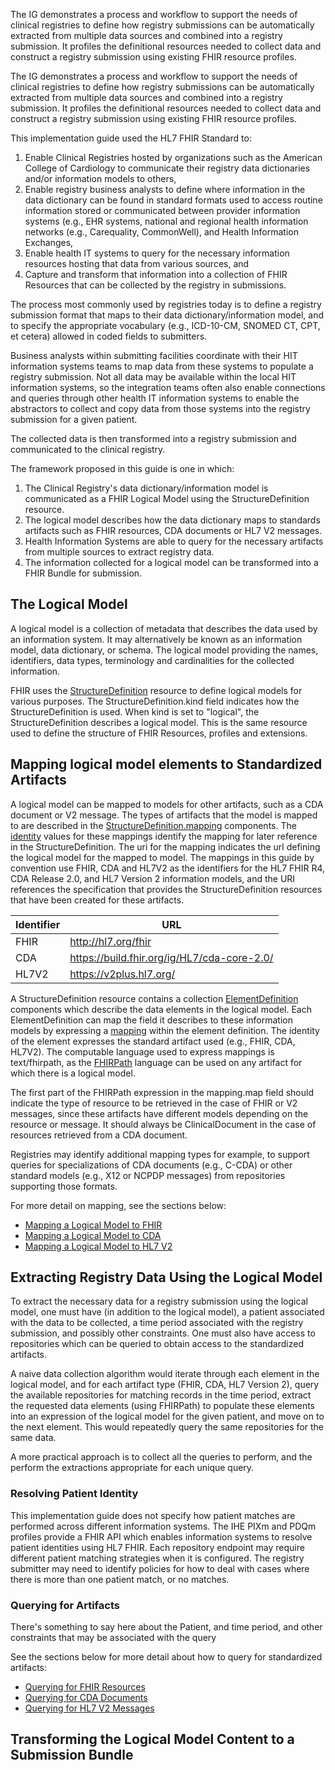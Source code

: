 <!--
    This content is automatically generated from CREDS.xml by overview.xslt
-->

The IG demonstrates a process and workflow to support the needs of clinical registries
to define how registry
submissions can be automatically extracted from multiple data sources and combined into a
registry submission. It profiles the
definitional resources needed to collect data and construct a registry
submission using existing FHIR resource profiles.



The IG demonstrates a process and workflow to support the needs of clinical registries to define how registry submissions can be automatically extracted from multiple data sources and combined into a registry submission. It profiles the definitional resources needed to collect data and construct a registry submission using existing FHIR resource profiles.

This implementation guide used the HL7 FHIR Standard to:

1. Enable Clinical Registries hosted by organizations such as the American College of Cardiology to communicate their registry data dictionaries and/or information models to others,
2. Enable registry business analysts to define where information in the data dictionary can be found in standard formats used to access routine information stored or communicated between provider information systems (e.g., EHR systems, national and regional health information networks (e.g., Carequality, CommonWell), and Health Information Exchanges,
3. Enable health IT systems to query for the necessary information resources hosting that data from various sources, and
4. Capture and transform that information into a collection of FHIR Resources that can be collected by the registry in submissions.

The process most commonly used by registries today is to define a registry submission format that maps to their data dictionary/information model, and to specify the appropriate vocabulary (e.g., ICD-10-CM, SNOMED CT, CPT, et cetera) allowed in coded fields to submitters.

Business analysts within submitting facilities coordinate with their HIT information systems teams to map data from these systems to populate a registry submission. Not all data may be available within the local HIT information systems, so the integration teams often also enable
connections and queries through other health IT information systems to enable the abstractors to collect and copy data from those systems into the registry submission for a given patient.

The collected data is then transformed into a registry submission and communicated to the clinical registry.

The framework proposed in this guide is one in which:
1. The Clinical Registry's data dictionary/information model is communicated as a FHIR Logical Model using the StructureDefinition resource.
2. The logical model describes how the data dictionary maps to standards artifacts such as FHIR resources, CDA documents or HL7 V2 messages.
3. Health Information Systems are able to query for the necessary artifacts from multiple sources to extract registry data.
4. The information collected for a logical model can be transformed into a FHIR Bundle for submission.

## The Logical Model
A logical model is a collection of metadata that describes the data used by an information system. It may alternatively be known as an information model, data dictionary, or schema. The logical model providing the names, identifiers, data types, terminology and cardinalities for the collected information.

FHIR uses the [StructureDefinition](http://www.hl7.org/fhir/structuredefinition.html) resource to define logical models for various purposes. The StructureDefinition.kind field indicates how the StructureDefinition is used. When kind is set to "logical", the StructureDefinition describes a logical model. This is the same resource used to define the structure of FHIR Resources, profiles and extensions.

## Mapping logical model elements to Standardized Artifacts
A logical model can be mapped to models for other artifacts, such as a CDA document or V2 message. The types of artifacts that the model is mapped to are described in the [StructureDefinition.mapping](http://www.hl7.org/fhir/structuredefinition-definitions.html#StructureDefinition.mapping) components.
The [identity](http://www.hl7.org/fhir/structuredefinition-definitions.html#StructureDefinition.mapping.identity) values for these mappings identify the mapping for later reference in the StructureDefinition. The uri for the mapping indicates the url defining the logical model for the mapped to model.
The mappings in this guide by convention use FHIR, CDA and HL7V2 as the identifiers for the HL7 FHIR R4, CDA Release 2.0, and HL7 Version 2 information models, and the URI references the specification that provides the StructureDefinition resources that have been created for these artifacts.

|Identifier|URL|
|---|---|
|FHIR| http://hl7.org/fhir |
|CDA| https://build.fhir.org/ig/HL7/cda-core-2.0/ |
|HL7V2| https://v2plus.hl7.org/ |

A StructureDefinition resource contains a collection [ElementDefinition](http://www.hl7.org/fhir/elementdefinition.html) components which describe the data elements in the logical model. Each ElementDefinition can map the field it describes to these information models by expressing a [mapping](http://www.hl7.org/fhir/elementdefinition-definitions.html#ElementDefinition.mapping) within the element definition. The identity of the element expresses the standard artifact used (e.g., FHIR, CDA, HL7V2). The computable language used to express mappings is text/fhirpath, as the [FHIRPath](http://hl7.org/fhirpath/) language can be used on any artifact for which there is a logical model.

The first part of the FHIRPath expression in the mapping.map field should indicate the type of resource to be retrieved in the case of FHIR or V2 messages, since these artifacts have different models depending on the resource or message. It should always be ClinicalDocument in the case of resources retrieved from a CDA document.

Registries may identify additional mapping types for example, to support queries for specializations of CDA documents (e.g., C-CDA) or other standard models (e.g., X12 or NCPDP messages) from repositories supporting those formats.

For more detail on mapping, see the sections below:
* [Mapping a Logical Model to FHIR](mapping-to-fhir.html)
* [Mapping a Logical Model to CDA](mapping-to-cda.html)
* [Mapping a Logical Model to HL7 V2](mapping-to-v2.html)

## Extracting Registry Data Using the Logical Model
To extract the necessary data for a registry submission using the logical model, one must have (in addition to the logical model), a patient associated with the data to be collected, a time period associated with the registry submission, and possibly other constraints. One must also have access to repositories which can be queried to obtain access to the standardized artifacts.

A naive data collection algorithm would iterate through each element in the logical model, and for each artifact type (FHIR, CDA, HL7 Version 2), query the available repositories for matching records in the time period, extract the requested data elements (using FHIRPath) to populate these elements into an expression of the logical model for the given patient, and move on to the next element. This would repeatedly query the same repositories for the same data.

A more practical approach is to collect all the queries to perform, and the perform the extractions appropriate for each unique query.

### Resolving Patient Identity
This implementation guide does not specify how patient matches are performed across different information systems. The IHE PIXm and PDQm profiles provide a FHIR API which enables information systems to resolve patient identities using HL7 FHIR. Each repository endpoint may require different patient matching strategies when it is configured. The registry submitter may need to identify policies for how to deal with cases where there is more than one patient match, or no matches.

### Querying for Artifacts
There's something to say here about the Patient, and time period, and other constraints that may be associated with the query

See the sections below for more detail about how to query for standardized artifacts:
* [Querying for FHIR Resources](querying-from-fhir.html)
* [Querying for CDA Documents](querying-from-cda.html)
* [Querying for HL7 V2 Messages](querying-from-v2.html)

## Transforming the Logical Model Content to a Submission Bundle



